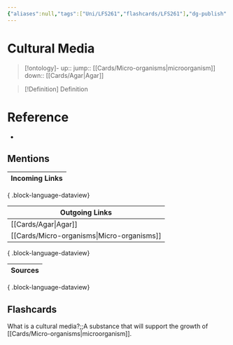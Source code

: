 ```yaml
---
{"aliases":null,"tags":["Uni/LFS261","flashcards/LFS261"],"dg-publish":true,"permalink":"/cards/cultural-media/","dgPassFrontmatter":true}
---
```


# Cultural Media

> [!ontology]-
> up:: 
> jump:: [[Cards/Micro-organisms\|microorganism]]
> down:: [[Cards/Agar\|Agar]]

> [!Definition] Definition

# Reference

- 

## Mentions

| Incoming Links |
| -------------- |

{ .block-language-dataview}

| Outgoing Links                                |
| --------------------------------------------- |
| [[Cards/Agar\|Agar]]                       |
| [[Cards/Micro-organisms\|Micro-organisms]] |

{ .block-language-dataview}

| Sources |
| ------- |

{ .block-language-dataview}

## Flashcards

What is a cultural media?;;A substance that will support the growth of [[Cards/Micro-organisms\|microorganism]].
<!--SR:!2024-05-09,3,250-->